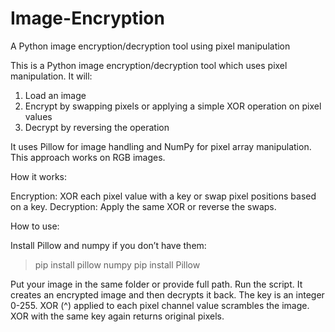# Image-Encryption
A Python image encryption/decryption tool using pixel manipulation

This is a Python image encryption/decryption tool which uses pixel manipulation. It will:
1. Load an image
2. Encrypt by swapping pixels or applying a simple XOR operation on pixel values
3. Decrypt by reversing the operation

It uses Pillow for image handling and NumPy for pixel array manipulation. This approach works on RGB images.

How it works:

Encryption: XOR each pixel value with a key or swap pixel positions based on a key.
Decryption: Apply the same XOR or reverse the swaps.

How to use:

Install Pillow and numpy if you don’t have them:
>pip install pillow numpy
>pip install Pillow

Put your image in the same folder or provide full path.
Run the script.
It creates an encrypted image and then decrypts it back.
The key is an integer 0-255.
XOR (^) applied to each pixel channel value scrambles the image.
XOR with the same key again returns original pixels.
